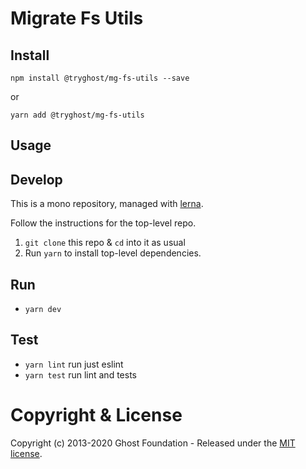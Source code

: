 # Migrate Fs Utils

## Install

`npm install @tryghost/mg-fs-utils --save`

or

`yarn add @tryghost/mg-fs-utils`


## Usage


## Develop

This is a mono repository, managed with [lerna](https://lernajs.io/).

Follow the instructions for the top-level repo.
1. `git clone` this repo & `cd` into it as usual
2. Run `yarn` to install top-level dependencies.


## Run

- `yarn dev`


## Test

- `yarn lint` run just eslint
- `yarn test` run lint and tests




# Copyright & License

Copyright (c) 2013-2020 Ghost Foundation - Released under the [MIT license](LICENSE).
